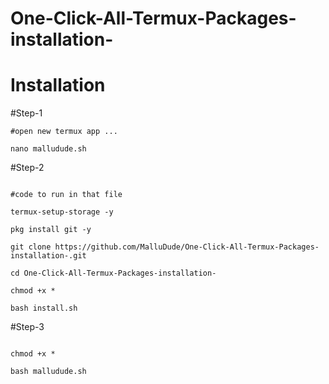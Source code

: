 # One-Click-All-Termux-Packages-installation-

# Installation 

#Step-1

```
#open new termux app ...

nano malludude.sh

```
#Step-2
```

#code to run in that file 

termux-setup-storage -y

pkg install git -y

git clone https://github.com/MalluDude/One-Click-All-Termux-Packages-installation-.git

cd One-Click-All-Termux-Packages-installation-

chmod +x *

bash install.sh

```
#Step-3
```

chmod +x *

bash malludude.sh

```
